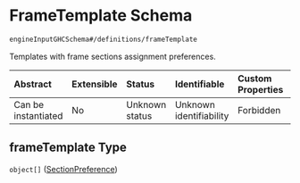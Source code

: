 # FrameTemplate Schema

```txt
engineInputGHCSchema#/definitions/frameTemplate
```

Templates with frame sections assignment preferences.

| Abstract            | Extensible | Status         | Identifiable            | Custom Properties | Additional Properties | Access Restrictions | Defined In                                                        |
| :------------------ | :--------- | :------------- | :---------------------- | :---------------- | :-------------------- | :------------------ | :---------------------------------------------------------------- |
| Can be instantiated | No         | Unknown status | Unknown identifiability | Forbidden         | Allowed               | none                | [ghc.schema.json*](../out/ghc.schema.json "open original schema") |

## frameTemplate Type

`object[]` ([SectionPreference](ghc-definitions-frametemplate-sectionpreference.md))

